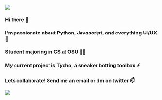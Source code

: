 ![](https://i.imgur.com/4M7IWwP.gif)
### Hi there 👋
### I'm passionate about Python, Javascript, and everything UI/UX 🌱
### Student majoring in CS at OSU 👨‍🎓
### My current project is Tycho, a sneaker botting toolbox ⚡
### Lets collaborate! Send me an email or dm on twitter 📫
![](https://i.imgur.com/4M7IWwP.gif)
<!--
**MaxPrehoda/MaxPrehoda** is a ✨ _special_ ✨ repository because its `README.md` (this file) appears on your GitHub profile.

Here are some ideas to get you started:

- 🔭 I’m currently working on ...
- 🌱 I’m currently learning ...
- 👯 I’m looking to collaborate on ...
- 🤔 I’m looking for help with ...
- 💬 Ask me about ...
- 📫 How to reach me: ...
- 😄 Pronouns: ...
- ⚡ Fun fact: ...
-->

